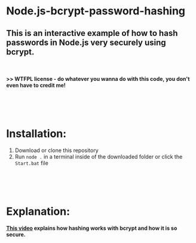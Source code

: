 # Node.js-bcrypt-password-hashing
## This is an interactive example of how to hash passwords in Node.js very securely using bcrypt.

<br><br>
**>> WTFPL license - do whatever you wanna do with this code, you don't even have to credit me!**

<br><br><br>

# Installation:
1. Download or clone this repository
2. Run `node .` in a terminal inside of the downloaded folder or click the `Start.bat` file

<br><br><br>

# Explanation:
**[This video](https://www.youtube.com/watch?v=O6cmuiTBZVs) explains how hashing works with bcrypt and how it is so secure.**
